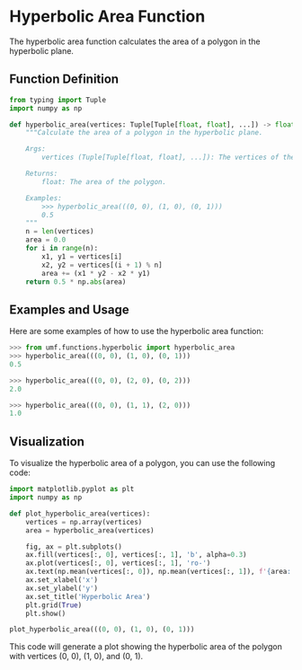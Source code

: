 # Hyperbolic Area Function

The hyperbolic area function calculates the area of a polygon in the hyperbolic
plane.

## Function Definition

```python
from typing import Tuple
import numpy as np

def hyperbolic_area(vertices: Tuple[Tuple[float, float], ...]) -> float:
    """Calculate the area of a polygon in the hyperbolic plane.

    Args:
        vertices (Tuple[Tuple[float, float], ...]): The vertices of the polygon.

    Returns:
        float: The area of the polygon.

    Examples:
        >>> hyperbolic_area(((0, 0), (1, 0), (0, 1)))
        0.5
    """
    n = len(vertices)
    area = 0.0
    for i in range(n):
        x1, y1 = vertices[i]
        x2, y2 = vertices[(i + 1) % n]
        area += (x1 * y2 - x2 * y1)
    return 0.5 * np.abs(area)
```

## Examples and Usage

Here are some examples of how to use the hyperbolic area function:

```python
>>> from umf.functions.hyperbolic import hyperbolic_area
>>> hyperbolic_area(((0, 0), (1, 0), (0, 1)))
0.5

>>> hyperbolic_area(((0, 0), (2, 0), (0, 2)))
2.0

>>> hyperbolic_area(((0, 0), (1, 1), (2, 0)))
1.0
```

## Visualization

To visualize the hyperbolic area of a polygon, you can use the following code:

```python
import matplotlib.pyplot as plt
import numpy as np

def plot_hyperbolic_area(vertices):
    vertices = np.array(vertices)
    area = hyperbolic_area(vertices)

    fig, ax = plt.subplots()
    ax.fill(vertices[:, 0], vertices[:, 1], 'b', alpha=0.3)
    ax.plot(vertices[:, 0], vertices[:, 1], 'ro-')
    ax.text(np.mean(vertices[:, 0]), np.mean(vertices[:, 1]), f'{area:.2f}', fontsize=12, ha='center')
    ax.set_xlabel('x')
    ax.set_ylabel('y')
    ax.set_title('Hyperbolic Area')
    plt.grid(True)
    plt.show()

plot_hyperbolic_area(((0, 0), (1, 0), (0, 1)))
```

This code will generate a plot showing the hyperbolic area of the polygon with
vertices (0, 0), (1, 0), and (0, 1).
